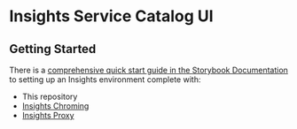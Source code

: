 # Insights Service Catalog UI

## Getting Started
There is a [comprehensive quick start guide in the Storybook Documentation](https://github.com/RedHatInsights/insights-frontend-storybook/blob/master/src/docs/welcome/quickStart/DOC.md) to setting up an Insights environment complete with:
- This repository
- [Insights Chroming](https://github.com/RedHatInsights/insights-chrome)
- [Insights Proxy](https://github.com/RedHatInsights/insights-proxy)


